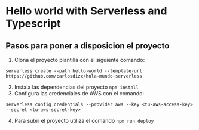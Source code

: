 # Hello world with Serverless and Typescript 

## Pasos para poner a disposicion el proyecto
1. Clona el proyecto plantilla con el siguiente comando:
``` 
serverless create --path hello-world --template-url https://github.com/carlosdizx/hola-mundo-serverless
```
2. Instala las dependencias del proyecto ``` npm install ```
3. Configura las credenciales de AWS con el comando:
```
serverless config credentials --provider aws --key <tu-aws-access-key> --secret <tu-aws-secret-key>
```
4. Para subir el proyecto utiliza el comando ``` npm run deploy ```


